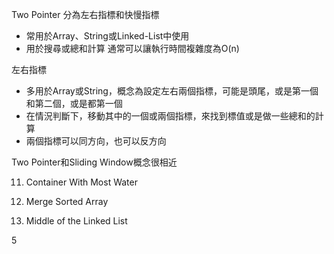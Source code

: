 Two Pointer 分為左右指標和快慢指標
- 常用於Array、String或Linked-List中使用
- 用於搜尋或總和計算
通常可以讓執行時間複雜度為O(n)

左右指標

- 多用於Array或String，概念為設定左右兩個指標，可能是頭尾，或是第一個和第二個，或是都第一個
- 在情況判斷下，移動其中的一個或兩個指標，來找到標值或是做一些總和的計算
- 兩個指標可以同方向，也可以反方向

Two Pointer和Sliding Window概念很相近

11. Container With Most Water

88. Merge Sorted Array
    
876. Middle of the Linked List

5